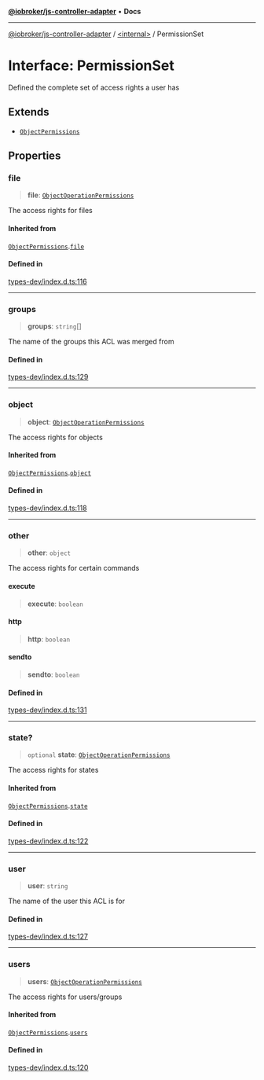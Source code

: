 [**@iobroker/js-controller-adapter**](../../README.md) • **Docs**

***

[@iobroker/js-controller-adapter](../../globals.md) / [\<internal\>](../README.md) / PermissionSet

# Interface: PermissionSet

Defined the complete set of access rights a user has

## Extends

- [`ObjectPermissions`](ObjectPermissions.md)

## Properties

### file

> **file**: [`ObjectOperationPermissions`](ObjectOperationPermissions.md)

The access rights for files

#### Inherited from

[`ObjectPermissions`](ObjectPermissions.md).[`file`](ObjectPermissions.md#file)

#### Defined in

[types-dev/index.d.ts:116](https://github.com/ioBroker/ioBroker.js-controller/blob/78e6b4abb1172f2465daea1c5c2c1a34bdd12a81/packages/types-dev/index.d.ts#L116)

***

### groups

> **groups**: `string`[]

The name of the groups this ACL was merged from

#### Defined in

[types-dev/index.d.ts:129](https://github.com/ioBroker/ioBroker.js-controller/blob/78e6b4abb1172f2465daea1c5c2c1a34bdd12a81/packages/types-dev/index.d.ts#L129)

***

### object

> **object**: [`ObjectOperationPermissions`](ObjectOperationPermissions.md)

The access rights for objects

#### Inherited from

[`ObjectPermissions`](ObjectPermissions.md).[`object`](ObjectPermissions.md#object)

#### Defined in

[types-dev/index.d.ts:118](https://github.com/ioBroker/ioBroker.js-controller/blob/78e6b4abb1172f2465daea1c5c2c1a34bdd12a81/packages/types-dev/index.d.ts#L118)

***

### other

> **other**: `object`

The access rights for certain commands

#### execute

> **execute**: `boolean`

#### http

> **http**: `boolean`

#### sendto

> **sendto**: `boolean`

#### Defined in

[types-dev/index.d.ts:131](https://github.com/ioBroker/ioBroker.js-controller/blob/78e6b4abb1172f2465daea1c5c2c1a34bdd12a81/packages/types-dev/index.d.ts#L131)

***

### state?

> `optional` **state**: [`ObjectOperationPermissions`](ObjectOperationPermissions.md)

The access rights for states

#### Inherited from

[`ObjectPermissions`](ObjectPermissions.md).[`state`](ObjectPermissions.md#state)

#### Defined in

[types-dev/index.d.ts:122](https://github.com/ioBroker/ioBroker.js-controller/blob/78e6b4abb1172f2465daea1c5c2c1a34bdd12a81/packages/types-dev/index.d.ts#L122)

***

### user

> **user**: `string`

The name of the user this ACL is for

#### Defined in

[types-dev/index.d.ts:127](https://github.com/ioBroker/ioBroker.js-controller/blob/78e6b4abb1172f2465daea1c5c2c1a34bdd12a81/packages/types-dev/index.d.ts#L127)

***

### users

> **users**: [`ObjectOperationPermissions`](ObjectOperationPermissions.md)

The access rights for users/groups

#### Inherited from

[`ObjectPermissions`](ObjectPermissions.md).[`users`](ObjectPermissions.md#users)

#### Defined in

[types-dev/index.d.ts:120](https://github.com/ioBroker/ioBroker.js-controller/blob/78e6b4abb1172f2465daea1c5c2c1a34bdd12a81/packages/types-dev/index.d.ts#L120)
